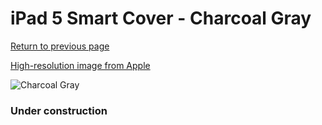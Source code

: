 # iPad 5 Smart Cover - Charcoal Gray

[Return to previous page](/ipad_air)

[High-resolution image from Apple](https://store.storeimages.cdn-apple.com/8756/as-images.apple.com/is/MQ4L2?wid=4500&hei=4500&fmt=png)

<div style="width: 384px"><img src="/everypreview/MQ4L2.png" alt="Charcoal Gray"></div>

### Under construction
